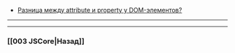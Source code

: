 - [Разница между attribute и property у DOM-элементов?](https://youtu.be/IooJ3P2VUYs?t=659)


___

___

### [[003 JSCore|Назад]]